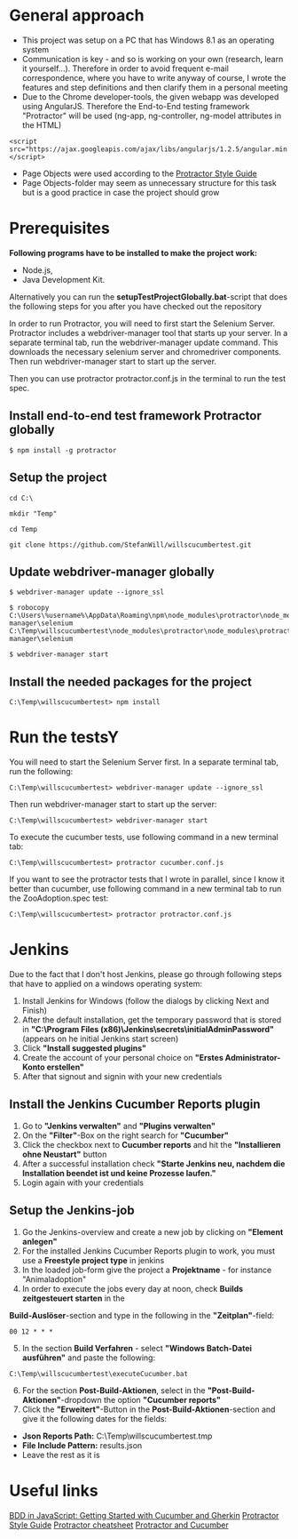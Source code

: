 
# General approach

* This project was setup on a PC that has Windows 8.1 as an operating system
* Communication is key - and so is working on your own (research, learn it yourself...). Therefore in order to avoid frequent e-mail correspondence, where you have to write anyway of course, I wrote the features and step definitions and then clarify them in a personal meeting
* Due to the Chrome developer-tools, the given webapp was developed using AngularJS. Therefore the End-to-End testing framework "Protractor" will be used (ng-app, ng-controller, ng-model attributes in the HTML)

```
<script src="https://ajax.googleapis.com/ajax/libs/angularjs/1.2.5/angular.min.js"></script>
```
* Page Objects were used according to the [Protractor Style Guide](https://github.com/CarmenPopoviciu/protractor-styleguide)
* Page Objects-folder may seem as unnecessary structure for this task but is a good practice in case the project should grow


# Prerequisites

**Following programs have to be installed to make the project work:**

* Node.js,
* Java Development Kit.

Alternatively you can run the **setupTestProjectGlobally.bat**-script that does the following steps for you after you have checked out the repository

In order to run Protractor, you will need to first start the Selenium Server. Protractor includes a webdriver-manager tool that starts up your server. In a separate terminal tab, run the webdriver-manager update command. This downloads the necessary selenium server and chromedriver components. Then run webdriver-manager start to start up the server.

Then you can use protractor protractor.conf.js in the terminal to run the test spec.
  

## Install end-to-end test framework Protractor globally
```
$ npm install -g protractor
```

## Setup the project
```
cd C:\
```
```
mkdir "Temp"
```
```
cd Temp
```
```
git clone https://github.com/StefanWill/willscucumbertest.git
```

## Update webdriver-manager globally
```
$ webdriver-manager update --ignore_ssl
```
```
$ robocopy C:\Users\%username%\AppData\Roaming\npm\node_modules\protractor\node_modules\webdriver-manager\selenium C:\Temp\willscucumbertest\node_modules\protractor\node_modules\protractor\node_modules\webdriver-manager\selenium
```
```
$ webdriver-manager start
```

## Install the needed packages for the project
```
C:\Temp\willscucumbertest> npm install
```

# Run the testsY
You will need to start the Selenium Server first.
In a separate terminal tab, run the following:

```
C:\Temp\willscucumbertest> webdriver-manager update --ignore_ssl
```

Then run webdriver-manager start to start up the server:
```
C:\Temp\willscucumbertest> webdriver-manager start
```

To execute the cucumber tests, use following command in a new terminal tab:
```
C:\Temp\willscucumbertest> protractor cucumber.conf.js

```

If you want to see the protractor tests that I wrote in parallel, since I know it better than cucumber, use following command in a new terminal tab to run the ZooAdoption.spec test:
```
C:\Temp\willscucumbertest> protractor protractor.conf.js
```


# Jenkins
Due to the fact that I don't host Jenkins, please go through following steps that have to applied on a windows operating system:

1. Install Jenkins for Windows (follow the dialogs by clicking Next and Finish)
2. After the default installation, get the temporary password that is stored in **"C:\Program Files (x86)\Jenkins\secrets\initialAdminPassword"** (appears on he initial Jenkins start screen)
3. Click **"Install suggested plugins"**
4. Create the account of your personal choice on **"Erstes Administrator-Konto erstellen"**
5. After that signout and signin with your new credentials


## Install the Jenkins Cucumber Reports plugin
1. Go to **"Jenkins verwalten"** and **"Plugins verwalten"**
2. On the **"Filter"**-Box on the right search for **"Cucumber"**
3. Click the checkbox next to **Cucumber reports** and hit the **"Installieren ohne Neustart"** button
4. After a successful installation check **"Starte Jenkins neu, nachdem die Installation beendet ist und keine Prozesse laufen."**
5. Login again with your credentials


## Setup the Jenkins-job
1. Go the Jenkins-overview and create a new job by clicking on **"Element anlegen"**
2. For the installed Jenkins Cucumber Reports plugin to work, you must use a **Freestyle project type** in jenkins
3. In the loaded job-form give the project a **Projektname** - for instance "Animaladoption"
4. In order to execute the jobs every day at noon, check **Builds zeitgesteuert starten** in the 

**Build-Auslöser**-section and type in the following in the **"Zeitplan"**-field:
```
00 12 * * *
```
5. In the section **Build Verfahren** - select **"Windows Batch-Datei ausführen"** and paste the following:
```
C:\Temp\willscucumbertest\executeCucumber.bat
```
6. For the section **Post-Build-Aktionen**, select in the **"Post-Build-Aktionen"**-dropdown the option **"Cucumber reports"**
7. Click the **"Erweitert"**-Button in the **Post-Build-Aktionen**-section and give it the following dates for the fields:
- **Json Reports Path:** C:\Temp\willscucumbertest\.tmp
- **File Include Pattern:** results.json
- Leave the rest as it is


# Useful links
[BDD in JavaScript: Getting Started with Cucumber and Gherkin](https://www.sitepoint.com/bdd-javascript-cucumber-gherkin/)
[Protractor Style Guide](https://github.com/CarmenPopoviciu/protractor-styleguide)
[Protractor cheatsheet](https://gist.github.com/javierarques/0c4c817d6c77b0877fda)
[Protractor and Cucumber](https://semaphoreci.com/community/tutorials/getting-started-with-protractor-and-cucumber)